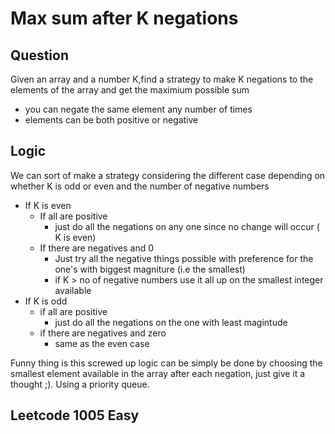 # Max sum after K negations

## Question

Given an array and a number K,find a strategy to make K negations to the elements of the array and get the maximium possible sum
* you can negate the same element any number of times
* elements can be both positive or negative

## Logic 
We can sort of make a strategy considering the different case depending on whether K is odd or even and the number of negative numbers
* If K is even 
  * If all are positive 
    * just do all the negations on any one since no change will occur ( K is even)
  * If there are negatives and 0
    * Just try all the negative things possible with preference for the one's with biggest magniture (i.e the smallest)
    * if K > no of negative numbers use it all up on the smallest integer available
* If K is odd
  * if all are positive 
    * just do all the negations on the one with least magintude
  * if there are negatives and zero
    * same as the even case

Funny thing is this screwed up logic can be simply be done by choosing the smallest element available in the array after each negation, just give it a thought ;). Using a priority queue.

## Leetcode 1005 Easy